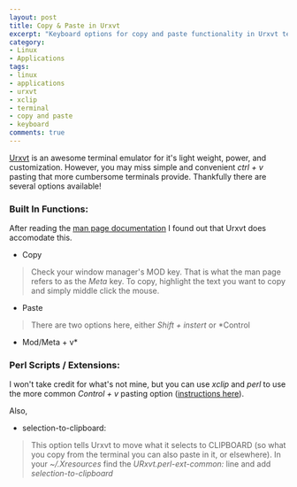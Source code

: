 ```yaml
---
layout: post
title: Copy & Paste in Urxvt
excerpt: "Keyboard options for copy and paste functionality in Urxvt terminal emulator"
category:
- Linux
- Applications
tags:
- linux
- applications
- urxvt
- xclip
- terminal
- copy and paste
- keyboard
comments: true
---
```


[Urxvt](https://wiki.archlinux.org/index.php/rxvt-unicode) is an 
awesome terminal emulator for it's light weight, power, and 
customization.  However, you may miss simple and convenient *ctrl + 
v* pasting that more cumbersome terminals provide.  Thankfully 
there are several options available!

### Built In Functions:

After reading the [man page 
documentation](http://pod.tst.eu/http://cvs.schmorp.de/rxvt-unicode/doc/rxvt.1.pod#THE_SELECTION_SELECTING_AND_PASTING_) 
I found out that Urxvt does accomodate this.

* Copy

> Check your window manager's MOD key.  That is what the man page 
refers to as the *Meta* key.  To copy, highlight the text you want 
to copy and simply middle click the mouse.

* Paste  

> There are two options here, either *Shift + instert* or *Control 
+ Mod/Meta + v*

### Perl Scripts / Extensions:

I won't take credit for what's not mine, but you can use *xclip* 
and *perl* to use the more common *Control + v* pasting option 
([instructions here](https://nixmeal.wordpress.com/2012/07/24/copypaste-text-in-urxvt-rxvt-unicode-using-keyboard/)).

Also,

* selection-to-clipboard:

> This option tells Urxvt to move what it selects to 
CLIPBOARD (so what you copy from the terminal you can also paste in 
it, or elsewhere).  In your *~/.Xresources* find the 
*URxvt.perl-ext-common:* line and add *selection-to-clipboard*
